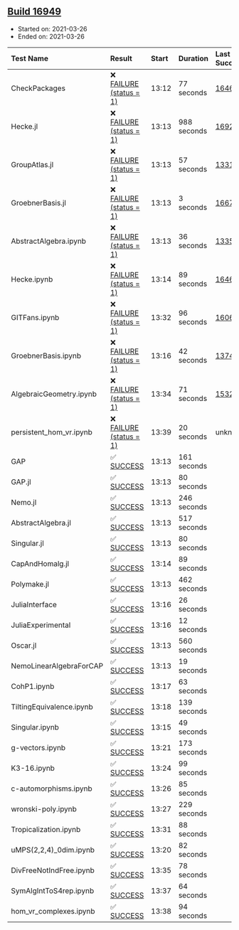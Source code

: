 ## [Build 16949](https://oscarci.mathematik.uni-kl.de/job/oscar/16949/)

* Started on: 2021-03-26
* Ended on: 2021-03-26

| Test Name    | Result | Start | Duration | Last Success | First Failure |
|:-------------|:-------|:------|:---------|:-------------|:--------------|
| CheckPackages | ❌ [FAILURE (status = 1)](https://oscarci.mathematik.uni-kl.de/job/oscar/16949/artifact/logs/build-16949/CheckPackages.log) | 13:12 | 77 seconds | [16463](https://oscarci.mathematik.uni-kl.de/job/oscar/16463/) | [16464](https://oscarci.mathematik.uni-kl.de/job/oscar/16464/) |
| Hecke.jl | ❌ [FAILURE (status = 1)](https://oscarci.mathematik.uni-kl.de/job/oscar/16949/artifact/logs/build-16949/Hecke.jl.log) | 13:13 | 988 seconds | [16920](https://oscarci.mathematik.uni-kl.de/job/oscar/16920/) | [16921](https://oscarci.mathematik.uni-kl.de/job/oscar/16921/) |
| GroupAtlas.jl | ❌ [FAILURE (status = 1)](https://oscarci.mathematik.uni-kl.de/job/oscar/16949/artifact/logs/build-16949/GroupAtlas.jl.log) | 13:13 | 57 seconds | [13311](https://oscarci.mathematik.uni-kl.de/job/oscar/13311/) | [13312](https://oscarci.mathematik.uni-kl.de/job/oscar/13312/) |
| GroebnerBasis.jl | ❌ [FAILURE (status = 1)](https://oscarci.mathematik.uni-kl.de/job/oscar/16949/artifact/logs/build-16949/GroebnerBasis.jl.log) | 13:13 | 3 seconds | [16676](https://oscarci.mathematik.uni-kl.de/job/oscar/16676/) | [16677](https://oscarci.mathematik.uni-kl.de/job/oscar/16677/) |
| AbstractAlgebra.ipynb | ❌ [FAILURE (status = 1)](https://oscarci.mathematik.uni-kl.de/job/oscar/16949/artifact/logs/build-16949/AbstractAlgebra.ipynb.log) | 13:13 | 36 seconds | [13355](https://oscarci.mathematik.uni-kl.de/job/oscar/13355/) | [13356](https://oscarci.mathematik.uni-kl.de/job/oscar/13356/) |
| Hecke.ipynb | ❌ [FAILURE (status = 1)](https://oscarci.mathematik.uni-kl.de/job/oscar/16949/artifact/logs/build-16949/Hecke.ipynb.log) | 13:14 | 89 seconds | [16463](https://oscarci.mathematik.uni-kl.de/job/oscar/16463/) | [16464](https://oscarci.mathematik.uni-kl.de/job/oscar/16464/) |
| GITFans.ipynb | ❌ [FAILURE (status = 1)](https://oscarci.mathematik.uni-kl.de/job/oscar/16949/artifact/logs/build-16949/GITFans.ipynb.log) | 13:32 | 96 seconds | [16068](https://oscarci.mathematik.uni-kl.de/job/oscar/16068/) | [16069](https://oscarci.mathematik.uni-kl.de/job/oscar/16069/) |
| GroebnerBasis.ipynb | ❌ [FAILURE (status = 1)](https://oscarci.mathematik.uni-kl.de/job/oscar/16949/artifact/logs/build-16949/GroebnerBasis.ipynb.log) | 13:16 | 42 seconds | [13748](https://oscarci.mathematik.uni-kl.de/job/oscar/13748/) | [13749](https://oscarci.mathematik.uni-kl.de/job/oscar/13749/) |
| AlgebraicGeometry.ipynb | ❌ [FAILURE (status = 1)](https://oscarci.mathematik.uni-kl.de/job/oscar/16949/artifact/logs/build-16949/AlgebraicGeometry.ipynb.log) | 13:34 | 71 seconds | [15322](https://oscarci.mathematik.uni-kl.de/job/oscar/15322/) | [15323](https://oscarci.mathematik.uni-kl.de/job/oscar/15323/) |
| persistent_hom_vr.ipynb | ❌ [FAILURE (status = 1)](https://oscarci.mathematik.uni-kl.de/job/oscar/16949/artifact/logs/build-16949/persistent_hom_vr.ipynb.log) | 13:39 | 20 seconds | unknown | unknown |
| GAP | ✅ [SUCCESS](https://oscarci.mathematik.uni-kl.de/job/oscar/16949/artifact/logs/build-16949/GAP.log) | 13:13 | 161 seconds |  |  |
| GAP.jl | ✅ [SUCCESS](https://oscarci.mathematik.uni-kl.de/job/oscar/16949/artifact/logs/build-16949/GAP.jl.log) | 13:13 | 80 seconds |  |  |
| Nemo.jl | ✅ [SUCCESS](https://oscarci.mathematik.uni-kl.de/job/oscar/16949/artifact/logs/build-16949/Nemo.jl.log) | 13:13 | 246 seconds |  |  |
| AbstractAlgebra.jl | ✅ [SUCCESS](https://oscarci.mathematik.uni-kl.de/job/oscar/16949/artifact/logs/build-16949/AbstractAlgebra.jl.log) | 13:13 | 517 seconds |  |  |
| Singular.jl | ✅ [SUCCESS](https://oscarci.mathematik.uni-kl.de/job/oscar/16949/artifact/logs/build-16949/Singular.jl.log) | 13:13 | 80 seconds |  |  |
| CapAndHomalg.jl | ✅ [SUCCESS](https://oscarci.mathematik.uni-kl.de/job/oscar/16949/artifact/logs/build-16949/CapAndHomalg.jl.log) | 13:14 | 89 seconds |  |  |
| Polymake.jl | ✅ [SUCCESS](https://oscarci.mathematik.uni-kl.de/job/oscar/16949/artifact/logs/build-16949/Polymake.jl.log) | 13:13 | 462 seconds |  |  |
| JuliaInterface | ✅ [SUCCESS](https://oscarci.mathematik.uni-kl.de/job/oscar/16949/artifact/logs/build-16949/JuliaInterface.log) | 13:16 | 26 seconds |  |  |
| JuliaExperimental | ✅ [SUCCESS](https://oscarci.mathematik.uni-kl.de/job/oscar/16949/artifact/logs/build-16949/JuliaExperimental.log) | 13:16 | 12 seconds |  |  |
| Oscar.jl | ✅ [SUCCESS](https://oscarci.mathematik.uni-kl.de/job/oscar/16949/artifact/logs/build-16949/Oscar.jl.log) | 13:13 | 560 seconds |  |  |
| NemoLinearAlgebraForCAP | ✅ [SUCCESS](https://oscarci.mathematik.uni-kl.de/job/oscar/16949/artifact/logs/build-16949/NemoLinearAlgebraForCAP.log) | 13:13 | 19 seconds |  |  |
| CohP1.ipynb | ✅ [SUCCESS](https://oscarci.mathematik.uni-kl.de/job/oscar/16949/artifact/logs/build-16949/CohP1.ipynb.log) | 13:17 | 63 seconds |  |  |
| TiltingEquivalence.ipynb | ✅ [SUCCESS](https://oscarci.mathematik.uni-kl.de/job/oscar/16949/artifact/logs/build-16949/TiltingEquivalence.ipynb.log) | 13:18 | 139 seconds |  |  |
| Singular.ipynb | ✅ [SUCCESS](https://oscarci.mathematik.uni-kl.de/job/oscar/16949/artifact/logs/build-16949/Singular.ipynb.log) | 13:15 | 49 seconds |  |  |
| g-vectors.ipynb | ✅ [SUCCESS](https://oscarci.mathematik.uni-kl.de/job/oscar/16949/artifact/logs/build-16949/g-vectors.ipynb.log) | 13:21 | 173 seconds |  |  |
| K3-16.ipynb | ✅ [SUCCESS](https://oscarci.mathematik.uni-kl.de/job/oscar/16949/artifact/logs/build-16949/K3-16.ipynb.log) | 13:24 | 99 seconds |  |  |
| c-automorphisms.ipynb | ✅ [SUCCESS](https://oscarci.mathematik.uni-kl.de/job/oscar/16949/artifact/logs/build-16949/c-automorphisms.ipynb.log) | 13:26 | 85 seconds |  |  |
| wronski-poly.ipynb | ✅ [SUCCESS](https://oscarci.mathematik.uni-kl.de/job/oscar/16949/artifact/logs/build-16949/wronski-poly.ipynb.log) | 13:27 | 229 seconds |  |  |
| Tropicalization.ipynb | ✅ [SUCCESS](https://oscarci.mathematik.uni-kl.de/job/oscar/16949/artifact/logs/build-16949/Tropicalization.ipynb.log) | 13:31 | 88 seconds |  |  |
| uMPS(2,2,4)_0dim.ipynb | ✅ [SUCCESS](https://oscarci.mathematik.uni-kl.de/job/oscar/16949/artifact/logs/build-16949/uMPS-2-2-4-_0dim.ipynb.log) | 13:20 | 82 seconds |  |  |
| DivFreeNotIndFree.ipynb | ✅ [SUCCESS](https://oscarci.mathematik.uni-kl.de/job/oscar/16949/artifact/logs/build-16949/DivFreeNotIndFree.ipynb.log) | 13:35 | 78 seconds |  |  |
| SymAlgIntToS4rep.ipynb | ✅ [SUCCESS](https://oscarci.mathematik.uni-kl.de/job/oscar/16949/artifact/logs/build-16949/SymAlgIntToS4rep.ipynb.log) | 13:37 | 64 seconds |  |  |
| hom_vr_complexes.ipynb | ✅ [SUCCESS](https://oscarci.mathematik.uni-kl.de/job/oscar/16949/artifact/logs/build-16949/hom_vr_complexes.ipynb.log) | 13:38 | 94 seconds |  |  |
